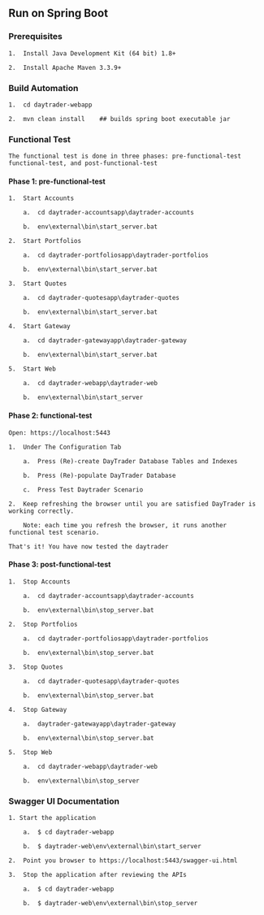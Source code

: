 
## Run on Spring Boot



### Prerequisites

	1.	Install Java Development Kit (64 bit) 1.8+

	2.	Install Apache Maven 3.3.9+



### Build Automation

	1.	cd daytrader-webapp

	2.	mvn clean install    ## builds spring boot executable jar


		
### Functional Test

	The functional test is done in three phases: pre-functional-test functional-test, and post-functional-test


#### Phase 1: pre-functional-test

	1.	Start Accounts

		a.	cd daytrader-accountsapp\daytrader-accounts
		
		b.	env\external\bin\start_server.bat

	2.	Start Portfolios

		a.	cd daytrader-portfoliosapp\daytrader-portfolios
		
		b.	env\external\bin\start_server.bat

    3.	Start Quotes

        a.  cd daytrader-quotesapp\daytrader-quotes
            
        b.  env\external\bin\start_server.bat

    4. 	Start Gateway

        a.  cd daytrader-gatewayapp\daytrader-gateway
            
        b.  env\external\bin\start_server.bat

    5.	Start Web

        a.  cd daytrader-webapp\daytrader-web
            
        b.  env\external\bin\start_server


#### Phase 2: functional-test

    Open: https://localhost:5443

	1.	Under The Configuration Tab

		a.  Press (Re)-create DayTrader Database Tables and Indexes
			
		b.  Press (Re)-populate DayTrader Database
			
		c.  Press Test Daytrader Scenario

	2.	Keep refreshing the browser until you are satisfied DayTrader is working correctly. 

		Note: each time you refresh the browser, it runs another functional test scenario. 

    That's it! You have now tested the daytrader


#### Phase 3: post-functional-test

	1.	Stop Accounts

		a.	cd daytrader-accountsapp\daytrader-accounts
 		
        b.  env\external\bin\stop_server.bat

	2.	Stop Portfolios

		a.	cd daytrader-portfoliosapp\daytrader-portfolios

		b.	env\external\bin\stop_server.bat

	3.	Stop Quotes

		a.	cd daytrader-quotesapp\daytrader-quotes

		b.	env\external\bin\stop_server.bat

	4.	Stop Gateway

		a.	daytrader-gatewayapp\daytrader-gateway

		b.	env\external\bin\stop_server.bat

	5.	Stop Web

		a.	cd daytrader-webapp\daytrader-web
		
		b.	env\external\bin\stop_server
    			


### Swagger UI Documentation

	1. Start the application

        a.	$ cd daytrader-webapp

        b.	$ daytrader-web\env\external\bin\start_server

	2.  Point you browser to https://localhost:5443/swagger-ui.html

    3.  Stop the application after reviewing the APIs

        a.  $ cd daytrader-webapp	

        b.  $ daytrader-web\env\external\bin\stop_server
         
	
